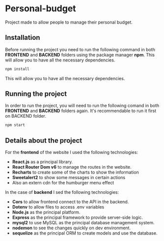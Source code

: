 # Personal-budget
Project made to allow people to manage their personal budget.

## Installation
Before running the project you need to run the following command in both **FRONTEND** and **BACKEND** folders using the package manager **npm**. 
This will allow you to have all the necessary dependencies. 
```bash
npm install
```
This will allow you to have all the necessary dependencies.
## Running the project
In order to run the project, you will need to run the following comand in both **FRONTEND** and **BACKEND** folders again. It's recommendable to run it first on BACKEND folder.
```bash
npm start
```
## Details about the project
For the **frontend** of the website I used the following technologies:
* **React.js** as a principal library.
* **React Router Dom v6** to manage the routes in the website.
* **Recharts** to create some of the charts to show the information
* **Sweetalert2** to show some messages in certain actions
* Also an extern cdn for the humburger menu effect


In the case of **backend** I sed the following technologies:
* **Cors** to allow frontend connect to the API in the backend.
* **Dotenv** to allow files to access .env variables
* **Node.js** as the principal platform.
* **Express** as the principal framework to provide server-side logic.
* **mysql2** to use MySQL as the principal database management system.
* **nodemon** to see the changes quickly on dev environment.
* **sequelize** as the principal ORM to create models and use the database.


